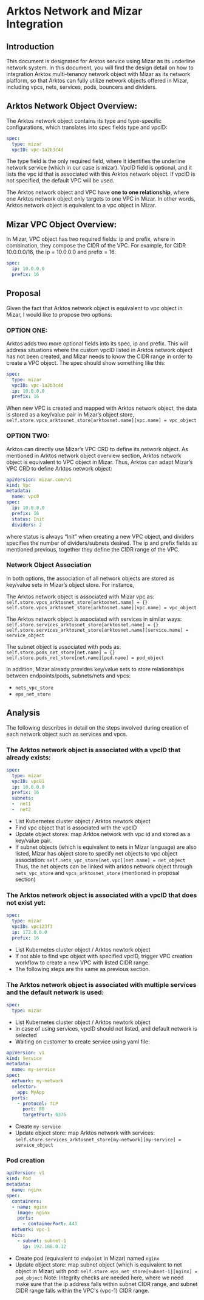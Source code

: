 <!--
SPDX-License-Identifier: MIT
Copyright (c) 2020 The Authors.

Authors: Catherine Lu      <@clu2>

Permission is hereby granted, free of charge, to any person obtaining a copy
of this software and associated documentation files (the "Software"), to deal
in the Software without restriction, including without limitation the rights
to use, copy, modify, merge, publish, distribute, sublicense, and/or sell
copies of the Software, and to permit persons to whom the Software is
furnished to do so, subject to the following conditions:The above copyright
notice and this permission notice shall be included in all copies or
substantial portions of the Software.THE SOFTWARE IS PROVIDED "AS IS",
WITHOUT WARRANTY OF ANY KIND, EXPRESS OR IMPLIED, INCLUDING BUT NOT LIMITED
TO THE WARRANTIES OF MERCHANTABILITY, FITNESS FOR A PARTICULAR PURPOSE AND
NONINFRINGEMENT. IN NO EVENT SHALL THE AUTHORS OR COPYRIGHT HOLDERS BE LIABLE
FOR ANY CLAIM, DAMAGES OR OTHER LIABILITY, WHETHER IN AN ACTION OF CONTRACT,
TORT OR OTHERWISE, ARISING FROM, OUT OF OR IN CONNECTION WITH THE SOFTWARE OR
THE USE OR OTHER DEALINGS IN THE SOFTWARE.
-->

# Arktos Network and Mizar Integration

## Introduction

This document is designated for Arktos service using Mizar as its underline network system. In this document, you will find the design detail on how to integration Arktos multi-tenancy network object with Mizar as its network platform, so that Arktos can fully utilize network objects offered in Mizar, including vpcs, nets, services, pods, bouncers and dividers. 

## Arktos Network Object Overview: 
The Arktos network object contains its type and type-specific configurations, which translates into spec fields type and vpcID:
```yaml
spec:
  type: mizar
  vpcID: vpc-1a2b3c4d
```
The type field is the only required field, where it identifies the underline network service (which in our case is mizar). VpcID field is optional, and it lists the vpc id that is associated with this Arktos network object. If vpcID is not specified, the default VPC will be used. 

The Arktos network object and VPC have **one to one relationship**, where one Arktos network object only targets to one VPC in Mizar. In other words, Arktos network object is equivalent to a vpc object in Mizar. 

## Mizar VPC Object Overview: 
In Mizar, VPC object has two required fields: ip and prefix, where in combination, they compose the CIDR of the VPC. For example, for CIDR 10.0.0.0/16, the ip = 10.0.0.0 and prefix = 16. 
```yaml
spec:
  ip: 10.0.0.0
  prefix: 16
```
## Proposal 
Given the fact that Arktos network object is equivalent to vpc object in Mizar, I would like to propose two options: 

### OPTION ONE: 
Arktos adds two more optional fields into its spec, ip and prefix. This will address situations where the custom vpcID listed in Arktos network object has not been created, and Mizar needs to know the CIDR range in order to create a VPC object. The spec should show something like this: 
```yaml
spec:
  type: mizar
  vpcID: vpc-1a2b3c4d
  ip: 10.0.0.0
  prefix: 16
```
When new VPC is created and mapped with Arktos network object, the data is stored as a key/value pair in Mizar’s object store, ```self.store.vpcs_arktosnet_store[arktosnet.name][vpc.name] = vpc_object```

### OPTION TWO: 
Arktos can directly use Mizar’s VPC CRD to define its network object. As mentioned in Arktos network object overview section, Arktos network object is equivalent to VPC object in Mizar. Thus, Arktos can adapt Mizar’s VPC CRD to define Arktos network object: 
```yaml
apiVersion: mizar.com/v1
kind: Vpc
metadata:
  name: vpc0
spec:
  ip: 10.0.0.0
  prefix: 16
  status: Init
  dividers: 2
```
where status is always “Init” when creating a new VPC object, and dividers specifies the number of dividers/subnets desired. The ip and prefix fields as mentioned previous, together they define the CIDR range of the VPC.

### Network Object Association

In both options, the association of all network objects are stored as key/value sets in Mizar’s object store. For instance, 

The Arktos network object is associated with Mizar vpc as: 
	```self.store.vpcs_arktosnet_store[arktosnet.name] = {}```
    ```self.store.vpcs_arktosnet_store[arktosnet.name][vpc.name] = vpc_object```

The Arktos network object is associated with services in similar ways: 
    ```self.store.services_arktosnet_store[arktosnet.name] = {}```
    ```self.store.services_arktosnet_store[arktosnet.name][service.name] = service_object```

The subnet object is associated with pods as: 
    ```self.store.pods_net_store[net.name] = {}```
    ```self.store.pods_net_store[net.name][pod.name] = pod_object```

In addition, Mizar already provides key/value sets to store relationships between endpoints/pods, subnets/nets and vpcs: 

* ```nets_vpc_store```
* ```eps_net_store```

## Analysis
The following describes in detail on the steps involved during creation of each network object such as services and vpcs. 

### The Arktos network object is associated with a vpcID that already exists:
```yaml
spec:
  type: mizar
  vpcID: vpc01
  ip: 10.0.0.0
  prefix: 16
  subnets:
  -  net1
  -  net2
```
* List Kubernetes cluster object / Arktos newtork object
* Find vpc object that is associated with the vpcID
* Update object stores: map Arktos network with vpc id and stored as a key/value pair. 
* If subnet objects (which is equivalent to nets in Mizar language) are also listed, Mizar has object store to specify net objects to vpc object association: ```self.nets_vpc_store[net.vpc][net.name] = net_object``` Thus, the net objects can be linked with arktos network object through ```nets_vpc_store``` and ```vpcs_arktosnet_store``` (mentioned in proposal section)

### The Arktos network object is associated with a vpcID that does not exist yet: 
```yaml
spec:
  type: mizar
  vpcID: vpc123f3
  ip: 172.0.0.0
  prefix: 16
```
* List Kubernetes cluster object / Arktos newtork object
* If not able to find vpc object with specified vpcID, trigger VPC creation workflow to create a new VPC with listed CIDR range. 
* The following steps are the same as previous section. 

### The Arktos network object is associated with multiple services and the default network is used:
```yaml
spec:
  type: mizar
```
* List Kubernetes cluster object / Arktos newtork object
* In case of using services, vpcID should not listed, and default network is selected
* Waiting on customer to create service using yaml file:  
```yaml
apiVersion: v1
kind: Service
metadata:
  name: my-service
spec:
  network: my-network
  selector:
    app: MyApp
  ports:
    - protocol: TCP
      port: 80
      targetPort: 9376
```
* Create ```my-service```
* Update object store: map Arktos network with services: ```self.store.services_arktosnet_store[my-network][my-service] = service_object```

###	Pod creation 
```yaml
apiVersion: v1
kind: Pod
metadata:
  name: nginx
spec:
  containers:
  - name: nginx
    image: nginx
    ports:
      - containerPort: 443
  network: vpc-1
  nics:
    - subnet: subnet-1
      ip: 192.168.0.12
```
* Create pod (equivalent to ```endpoint``` in Mizar) named ```nginx``` 
* Update object store: map subnet object (which is equivalent to net object in Mizar) with pod: ```self.store.eps_net_store[subnet-1][nginx] = pod_object```
Note: Integrity checks are needed here, where we need make sure that the ip address falls within subnet CIDR range, and subnet CIDR range falls within the VPC's (vpc-1) CIDR range. 